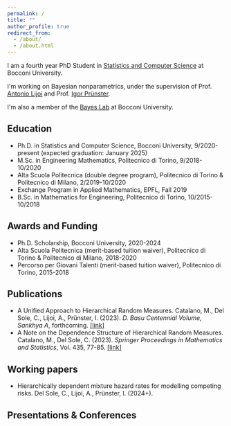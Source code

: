 ```yaml
---
permalink: /
title: ""
author_profile: true
redirect_from: 
  - /about/
  - /about.html
---
```


I am a fourth year PhD Student in [Statistics and Computer Science](https://www.unibocconi.eu/wps/wcm/connect/bocconi/sitopubblico_en/navigation+tree/home/programs/phd/phd+in+statistics+and+computer+science) at Bocconi University.

I'm working on Bayesian nonparametrics, under the supervision of Prof. [Antonio Lijoi](https://mypage.unibocconi.eu/antoniolijoi/) and Prof. [Igor Prünster](https://mypage.unibocconi.eu/igorpruenster/).

I'm also a member of the [Bayes Lab](https://bayeslab.unibocconi.eu/) at Bocconi University.

## Education

* Ph.D. in Statistics and Computer Science, Bocconi University, 9/2020-present (expected graduation: January 2025)
* M.Sc. in Engineering Mathematics, Politecnico di Torino, 9/2018-10/2020
* Alta Scuola Politecnica (double degree program), Politecnico di Torino & Politecnico di Milano, 2/2019-10/2020
* Exchange Program in Applied Mathematics, EPFL, Fall 2019
* B.Sc. in Mathematics for Engineering, Politecnico di Torino, 10/2015-10/2018

## Awards and Funding

* Ph.D. Scholarship, Bocconi University, 2020-2024
* Alta Scuola Politecnica (merit-based tuition waiver), Politecnico di Torino & Politecnico di Milano, 2018-2020
* Percorso per Giovani Talenti (merit-based tuition waiver), Politecnico di Torino, 2015-2018

## Publications

* A Unified Approach to Hierarchical Random Measures.
Catalano, M., Del Sole, C., Lijoi, A., Prünster, I. (2023).
*D. Basu Centennial Volume, Sankhya A*, forthcoming. [[link]](https://link.springer.com/article/10.1007/s13171-023-00330-w)
* A Note on the Dependence Structure of Hierarchical Random Measures.
Catalano, M., Del Sole, C. (2023).
*Springer Proceedings in Mathematics and Statistics*, Vol. 435, 77-85. [[link]](https://link.springer.com/chapter/10.1007/978-3-031-42413-7_8)

## Working papers

* Hierarchically dependent mixture hazard rates for modelling competing risks.
Del Sole, C., Lijoi, A., Prünster, I. (2024+).

## Presentations & Conferences